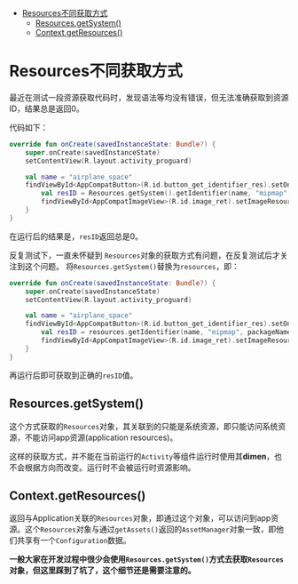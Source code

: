 - [Resources不同获取方式](#Resources不同获取方式)
    * [Resources.getSystem()](#Resources\\.getSystem())
    * [Context.getResources()](#Context\\.getResources())


# Resources不同获取方式

最近在测试一段资源获取代码时，发现语法等均没有错误，但无法准确获取到资源ID，结果总是返回0。

代码如下：

```kotlin
override fun onCreate(savedInstanceState: Bundle?) {
    super.onCreate(savedInstanceState)
    setContentView(R.layout.activity_proguard)

    val name = "airplane_space"
    findViewById<AppCompatButton>(R.id.button_get_identifier_res).setOnClickListener {
        val resID = Resources.getSystem().getIdentifier(name, "mipmap", packageName)
        findViewById<AppCompatImageView>(R.id.image_ret).setImageResource(resID)
    }
}
```

在运行后的结果是，<code>resID</code>返回总是0。

反复测试下，一直未怀疑到 <code>Resources</code>对象的获取方式有问题，在反复测试后才关注到这个问题。
将<code>Resources.getSystem()</code>替换为<code>resources</code>，即：

```kotlin
override fun onCreate(savedInstanceState: Bundle?) {
    super.onCreate(savedInstanceState)
    setContentView(R.layout.activity_proguard)

    val name = "airplane_space"
    findViewById<AppCompatButton>(R.id.button_get_identifier_res).setOnClickListener {
        val resID = resources.getIdentifier(name, "mipmap", packageName)
        findViewById<AppCompatImageView>(R.id.image_ret).setImageResource(resID)
    }
}
```

再运行后即可获取到正确的<code>resID</code>值。


## Resources.getSystem()

这个方式获取的<code>Resources</code>对象，其关联到的只能是系统资源，即只能访问系统资源，不能访问app资源(application resources)。

这样的获取方式，并不能在当前运行的<code>Activity</code>等组件运行时使用其**dimen**，也不会根据方向而改变。运行时不会被运行时资源影响。


## Context.getResources()

返回与Application关联的<code>Resources</code>对象，即通过这个对象，可以访问到app资源。这个<code>Resources</code>对象与通过<code>getAssets()</code>返回的<code>AssetManager</code>对象一致，即他们共享有一个<code>Configuration</code>数据。

**一般大家在开发过程中很少会使用<code>Resources.getSystem()</code>方式去获取<code>Resources</code>对象，但这里踩到了坑了，这个细节还是需要注意的。**
<!--stackedit_data:
eyJoaXN0b3J5IjpbNzU0MzEzNjA2LDczMTg0NTc2NiwtMTUzOD
M0NTMyMiwxNDQzMDUzNDQ2LC0zMTI1OTY4MjEsOTY4NjE3OTc0
XX0=
-->